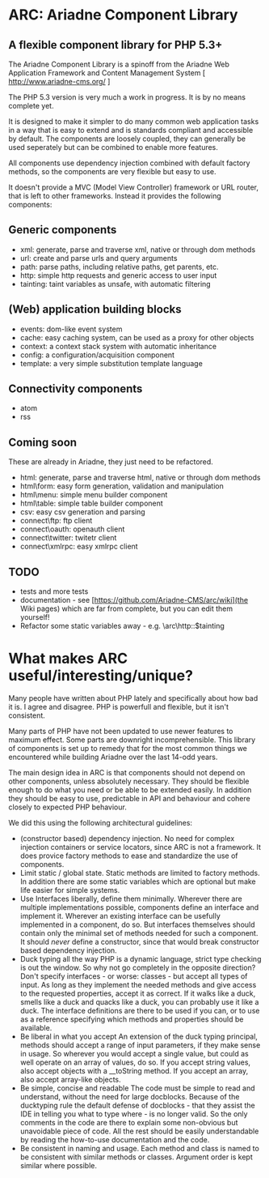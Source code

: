 ARC: Ariadne Component Library 
========================= 

A flexible component library for PHP 5.3+ 
----------------------------------------- 

The Ariadne Component Library is a spinoff from the Ariadne Web 
Application Framework and Content Management System 
[ http://www.ariadne-cms.org/ ]

The PHP 5.3 version is very much a work in progress. It is by no
means complete yet.

It is designed to make it simpler to do many common web application
tasks in a way that is easy to extend and is standards compliant and
accessible by default. The components are loosely coupled, they can
generally be used seperately but can be combined to enable more
features. 

All components use dependency injection combined with default factory
methods, so the components are very flexible but easy to use.

It doesn't provide a MVC (Model View Controller) framework or URL 
router, that is left to other frameworks. Instead it provides the 
following components:

Generic components
------------------
- xml: generate, parse and traverse xml, native or through dom methods
- url: create and parse urls and query arguments
- path: parse paths, including relative paths, get parents, etc.
- http: simple http requests and generic access to user input
- tainting: taint variables as unsafe, with automatic filtering

(Web) application building blocks
---------------------------------
- events: dom-like event system
- cache: easy caching system, can be used as a proxy for other objects
- context: a context stack system with automatic inheritance
- config: a configuration/acquisition component
- template: a very simple substitution template language

Connectivity components
-----------------------
- atom
- rss

Coming soon
-----------
These are already in Ariadne, they just need to be refactored.
- html: generate, parse and traverse html, native or through dom methods
- html\form: easy form generation, validation and manipulation
- html\menu: simple menu builder component
- html\table: simple table builder component
- csv: easy csv generation and parsing
- connect\ftp: ftp client
- connect\oauth: openauth client
- connect\twitter: twitetr client
- connect\xmlrpc: easy xmlrpc client

TODO
----
- tests and more tests
- documentation - see [https://github.com/Ariadne-CMS/arc/wiki](the Wiki pages)
  which are far from complete, but you can edit them yourself!
- Refactor some static variables away - e.g. \arc\http::$tainting

What makes ARC useful/interesting/unique?
=========================================

Many people have written about PHP lately and specifically about how
bad it is. I agree and disagree. PHP is powerfull and flexible, but
it isn't consistent. 

Many parts of PHP have not been updated to use newer features to 
maximum effect. Some parts are downright incomprehensible. This
library of components is set up to remedy that for the most common
things we encountered while building Ariadne over the last 14-odd 
years.

The main design idea in ARC is that components should not depend on 
other components, unless absolutely necessary. They should be flexible 
enough to do what you need or be able to be extended easily. In 
addition they should be easy to use, predictable in API and behaviour
and cohere closely to expected PHP behaviour.

We did this using the following architectural guidelines:
- (constructor based) dependency injection.
  No need for complex injection containers or service locators, since
  ARC is not a framework. It does provice factory methods to ease and
  standardize the use of components.
- Limit static / global state.
  Static methods are limited to factory methods. In addition there are
  some static variables which are optional but make life easier for
  simple systems.
- Use Interfaces liberally, define them minimally.
  Wherever there are multiple implementations possible, components 
  define an interface and implement it. Wherever an existing interface
  can be usefully implemented in a component, do so. But interfaces
  themselves should contain only the minimal set of methods needed for
  such a component. It should _never_ define a constructor, since that
  would break constructor based dependency injection.
- Duck typing all the way
  PHP is a dynamic language, strict type checking is out the window. 
  So why not go completely in the opposite direction? Don't specify
  interfaces - or worse: classes - but accept all types of input. As
  long as they implement the needed methods and give access to the 
  requested properties, accept it as correct. If it walks like a duck, 
  smells like a duck and quacks like a duck, you can probably use it
  like a duck.
  The interface definitions are there to be used if you can, or to use
  as a reference specifying which methods and properties should be
  available.
- Be liberal in what you accept
  An extension of the duck typing principal, methods should accept a
  range of input parameters, if they make sense in usage. So wherever
  you would accept a single value, but could as well operate on an
  array of values, do so.
  If you accept string values, also accept objects with a __toString
  method. If you accept an array, also accept array-like objects.
- Be simple, concise and readable
  The code must be simple to read and understand, without the need for
  large docblocks. Because of the ducktyping rule the default defense
  of docblocks - that they assist the IDE in telling you what to type 
  where - is no longer valid. So the only comments in the code are 
  there to explain some non-obvious but unavoidable piece of code. All
  the rest should be easily understandable by reading the how-to-use
  documentation and the code.
- Be consistent in naming and usage.
  Each method and class is named to be consistent with similar methods
  or classes. Argument order is kept similar where possible.
